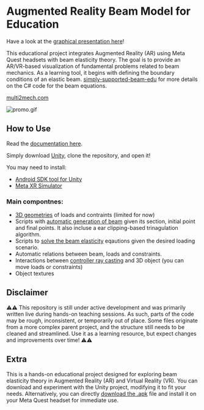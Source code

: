 # Augmented Reality Beam Model for Education

Have a look at the [graphical presentation here](https://multi2mech.github.io/AR-simply-supported-beam-edu/)!

This educational project integrates Augmented Reality (AR) using Meta Quest headsets with beam elasticity theory. The goal is to provide an AR/VR-based visualization of fundamental problems related to beam mechanics. As a learning tool, it begins with defining the boundary conditions of an elastic beam. [simply-supported-beam-edu](https://github.com/multi2mech/simply-supported-beam-edu) for more details on the C# code for the beam equations.

[multi2mech.com](https://www.multi2mech.com)

![promo.gif](https://github.com/multi2mech/AR-simply-supported-beam-edu/blob/main/docs/promo.gif?raw=true)

## How to Use

Read the [documentation here](https://multi2mech.github.io/AR-simply-supported-beam-edu/documentation).

Simply download [Unity](https://unity.com/download), clone the repository, and open it!

You may need to install:
- [Android SDK tool for Unity](https://docs.unity3d.com/540/Documentation/Manual/android-sdksetup.html)
- [Meta XR Simulator](https://developers.meta.com/horizon/documentation/unity/xrsim-intro/)

### Main compontnes:

- [3D geometries](Assets/my3Dgeometries/) of loads and contraints (limited for now)
- Scripts with [automatic generation of beam](Assets/myScriptsBeam/meshGenerator.cs) given its section, initial point and final points. It also incluse a ear clipping-based trinagulation algorithm.
- Scripts to [solve the beam elasticity](Assets/myScriptsBeam/StructuralSolver.cs) eqautions given the desired loading scenario.
- Automatic relations between beam, loads and constraints.
- Interactions between [controller ray casting](Assets/myScriptsInteractions/) and 3D object (you can move loads or constraints)
- Object textures

## Disclaimer

⚠️⚠️ This repository is still under active development and was primarily written live during hands-on teaching sessions. As such, parts of the code may be rough, inconsistent, or temporarily out of place. Some files originate from a more complex parent project, and the structure still needs to be cleaned and streamlined. Use it as a learning resource, but expect changes and improvements over time! ⚠️⚠️

## Extra

This is a hands-on educational project designed for exploring beam elasticity theory in Augmented Reality (AR) and Virtual Reality (VR). You can download and experiment with the Unity project, modifying it to fit your needs. Alternatively, you can directly [download the .apk](https://github.com/multi2mech/AR-simply-supported-beam-edu/releases) file and install it on your Meta Quest headset for immediate use.
